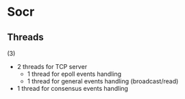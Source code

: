 # Socr


## Threads

(3)

- 2 threads for TCP server
  - 1 thread for epoll events handling
  - 1 thread for general events handling (broadcast/read)
- 1 thread for consensus events handling
